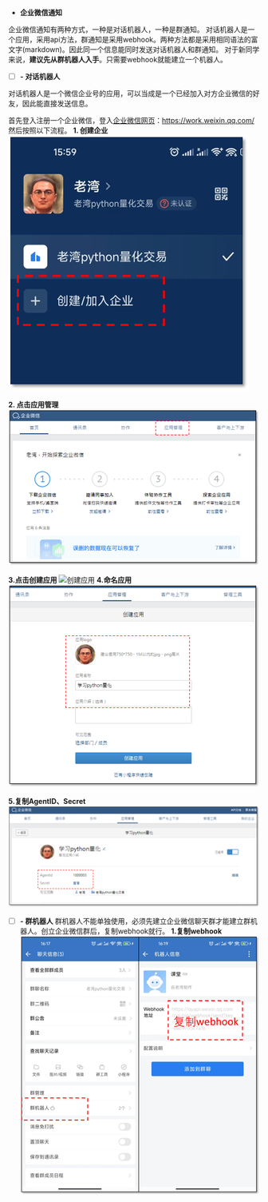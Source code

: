 
 - **企业微信通知**


企业微信通知有两种方式，一种是对话机器人，一种是群通知。
对话机器人是一个应用，采用api方法，群通知是采用webhook。两种方法都是采用相同语法的富文字(markdown)。因此同一个信息能同时发送对话机器人和群通知。
对于新同学来说，**建议先从群机器人入手**。只需要webhook就能建立一个机器人。

 - [ ] **- 对话机器人**

对话机器人是一个微信企业号的应用，可以当成是一个已经加入对方企业微信的好友，因此能直接发送信息。

首先登入注册一个企业微信，登入[企业微信网页](https://work.weixin.qq.com/)：https://work.weixin.qq.com/
然后按照以下流程。
 **1. 创建企业**
![enter image description here](https://raw.githubusercontent.com/litonchen/wx_bot/main/png/1.newcorp.png)

 **2. 点击应用管理**
![点击应用管理](https://raw.githubusercontent.com/litonchen/wx_bot/main/png/2.application.png?token=GHSAT0AAAAAACAP34VHG6LZBK5DZG5DY2OUZCHP3JQ)

**3.点击创建应用**
![创建应用](https://raw.githubusercontent.com/litonchen/wx_bot/main/3.create.png)
**4.命名应用**
![enter image description here](https://raw.githubusercontent.com/litonchen/wx_bot/main/png/4.name.png)

**5.复制AgentID、Secret**
![](https://raw.githubusercontent.com/litonchen/wx_bot/main/png/5.secret.png?token=GHSAT0AAAAAACAP34VGJNMZ5IODBZLDYFDCZCHQN5Q)


 - [ ] **- 群机器人**
群机器人不能单独使用，必须先建立企业微信聊天群才能建立群机器人。创立企业微信群后，复制webhook就行。
**1.复制webhook**
![enter image description here](https://raw.githubusercontent.com/litonchen/wx_bot/main/png/6.webhook.png)

